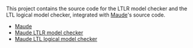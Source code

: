 This project contains the source code for the LTLR model checker 
and the LTL logical model checker, integrated with 
[Maude](http://maude.cs.illinois.edu)'s source code.

- [Maude](README-maude.md)
- [Maude LTLR model checker](README-ltlr.md)
- [Maude LTL logical model checker](README-lmc.md)


